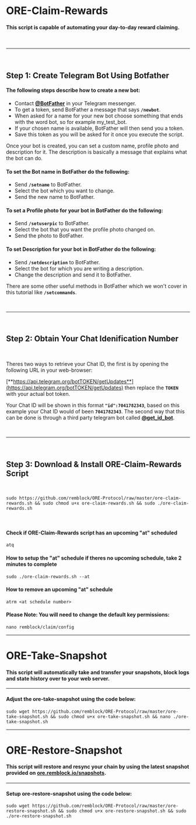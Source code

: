 # ORE-Claim-Rewards

#### This script is capable of automating your day-to-day reward claiming.

<br>

***

<br>

## Step 1: Create Telegram Bot Using Botfather

#### The following steps describe how to create a new bot:

* Contact [**@BotFather**](https://telegram.me/BotFather) in your Telegram messenger.
* To get a token, send BotFather a message that says **`/newbot`**.
* When asked for a name for your new bot choose something that ends with the word bot, so for example my_test_bot.
* If your chosen name is available, BotFather will then send you a token.
* Save this token as you will be asked for it once you execute the script.

Once your bot is created, you can set a custom name, profile photo and description for it. The description is basically a message that explains what the bot can do.

#### To set the Bot name in BotFather do the following:

* Send **`/setname`** to BotFather.
* Select the bot which you want to change.
* Send the new name to BotFather.

#### To set a Profile photo for your bot in BotFather do the following:

* Send **`/setuserpic`** to BotFather.
* Select the bot that you want the profile photo changed on.
* Send the photo to BotFather.

#### To set Description for your bot in BotFather do the following:

* Send **`/setdescription`** to BotFather.
* Select the bot for which you are writing a description.
* Change the description and send it to BotFather.

There are some other useful methods in BotFather which we won't cover in this tutorial like **`/setcommands`**.

<br>

***

<br>

## Step 2: Obtain Your Chat Idenification Number

<br>

Theres two ways to retrieve your Chat ID, the first is by opening the following URL in your web-browser: 

[**https://api.telegram.org/botTOKEN/getUpdates**](https://api.telegram.org/botTOKEN/getUpdates) then replace the **`TOKEN`** with your actual bot token.

Your Chat ID will be shown in this format **`"id":7041782343`**, based on this example your Chat ID would of been **`7041782343`**. The second way that this can be done is through a third party telegram bot called [**@get_id_bot**](https://telegram.me/get_id_bot).

<br>

***

<br>

## Step 3: Download & Install ORE-Claim-Rewards Script

<br>

```
sudo https://github.com/remblock/ORE-Protocol/raw/master/ore-claim-rewards.sh && sudo chmod u+x ore-claim-rewards.sh && sudo ./ore-claim-rewards.sh
```

<br>

#### Check if ORE-Claim-Rewards script has an upcoming "at" scheduled

```
atq
```

#### How to setup the "at" schedule if theres no upcoming schedule, take 2 minutes to complete

```
sudo ./ore-claim-rewards.sh --at
```

#### How to remove an upcoming "at" schedule

```
atrm <at schedule number>

```

#### Please Note: You will need to change the default key permissions:

```
nano remblock/claim/config
```

***

# ORE-Take-Snapshot

#### This script will automatically take and transfer your snapshots, block logs and state history over to your web server.

***

#### Adjust the ore-take-snapshot using the code below:

```
sudo wget https://github.com/remblock/ORE-Protocol/raw/master/ore-take-snapshot.sh && sudo chmod u+x ore-take-snapshot.sh && nano ./ore-take-snapshot.sh
```

***

# ORE-Restore-Snapshot

#### This script will restore and resync your chain by using the latest snapshot provided on [ore.remblock.io/snapshots](https://ore.remblock.io/snapshots).

***

#### Setup ore-restore-snapshot using the code below:

```
sudo wget https://github.com/remblock/ORE-Protocol/raw/master/ore-restore-snapshot.sh && sudo chmod u+x ore-restore-snapshot.sh && sudo ./ore-restore-snapshot.sh
```
